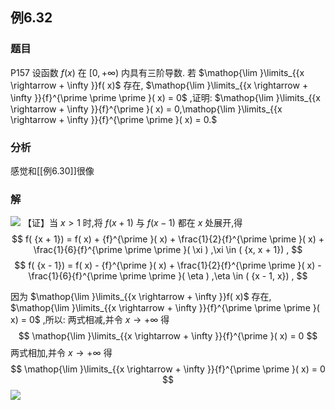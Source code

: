 ## 例6.32
### 题目
P157 设函数 $f( x)$ 在 $\lbrack 0, + \infty )$ 内具有三阶导数. 若 $\mathop{\lim }\limits_{{x \rightarrow + \infty }}f( x)$ 存在, $\mathop{\lim }\limits_{{x \rightarrow + \infty }}{f}^{\prime \prime \prime }( x) = 0$ ,证明:
$\mathop{\lim }\limits_{{x \rightarrow + \infty }}{f}^{\prime }( x) = 0,\mathop{\lim }\limits_{{x \rightarrow + \infty }}{f}^{\prime \prime }( x) = 0.$
### 分析
感觉和[[例6.30]]很像
### 解
![](https://img.hwenyi.live/202410092002430.webp)
【证】当 $x > 1$ 时,将 $f( {x + 1})$ 与 $f( {x - 1})$ 都在 $x$ 处展开,得
$$
f( {x + 1}) = f( x) + {f}^{\prime }( x) + \frac{1}{2}{f}^{\prime \prime }( x) + \frac{1}{6}{f}^{\prime \prime \prime }( \xi ) ,\xi \in ( {x, x + 1}) ,
$$
$$
f( {x - 1}) = f( x) - {f}^{\prime }( x) + \frac{1}{2}{f}^{\prime \prime }( x) - \frac{1}{6}{f}^{\prime \prime \prime }( \eta ) ,\eta \in ( {x - 1, x}) ,
$$

因为 $\mathop{\lim }\limits_{{x \rightarrow + \infty }}f( x)$ 存在, $\mathop{\lim }\limits_{{x \rightarrow + \infty }}{f}^{\prime \prime \prime }( x) = 0$ ,所以:
两式相减,并令 $x \rightarrow + \infty$ 得
$$
\mathop{\lim }\limits_{{x \rightarrow + \infty }}{f}^{\prime }( x) = 0
$$
两式相加,并令 $x \rightarrow + \infty$ 得
$$
\mathop{\lim }\limits_{{x \rightarrow + \infty }}{f}^{\prime \prime }( x) = 0
$$
![](https://img.hwenyi.live/202410092003607.webp)
